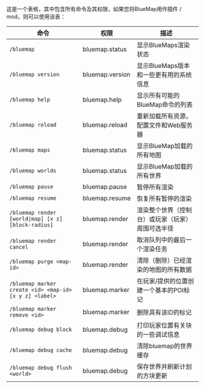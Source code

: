 这是一个表格，其中包含所有命令及其权限，如果您将BlueMap用作插件 / mod，则可以使用该表：

| 命令                                                   | 权限            | 描述                                             |
| ------------------------------------------------------ | --------------- | ------------------------------------------------ |
| `/bluemap`                                             | bluemap.status  | 显示BlueMaps渲染状态                             |
| `/bluemap version`                                     | bluemap.version | 显示BlueMaps版本和一些更有用的系统信息           |
| `/bluemap help`                                        | bluemap.help    | 显示所有可能的BlueMap命令的列表                  |
| `/bluemap reload`                                      | bluemap.reload  | 重新加载所有资源，配置文件和Web服务器            |
| `/bluemap maps`                                        | bluemap.status  | 显示BlueMap加载的所有地图                        |
| `/bluemap worlds`                                      | bluemap.status  | 显示BlueMap加载的所有世界                        |
| `/bluemap pause`                                       | bluemap.pause   | 暂停所有渲染                                     |
| `/bluemap resume`                                      | bluemap.resume  | 恢复所有暂停的渲染                               |
| `/bluemap render [world\|map] [x z] [block-radius]`     | bluemap.render  | 渲染整个世界（控制台）或玩家（玩家）周围可选半径 |
| `/bluemap render cancel`                               | bluemap.render  | 取消队列中的最后一个渲染任务                     |
| `/bluemap purge <map-id>`                              | bluemap.render  | 清除（删除）已经渲染的地图的所有数据             |
| `/bluemap marker create <id> <map-id> [x y z] <label>` | bluemap.marker  | 在玩家/提供的位置创建一个基本的POI标记           |
| `/bluemap marker remove <id>`                          | bluemap.marker  | 删除具有该ID的标记                               |
| `/bluemap debug block`                                 | bluemap.debug   | 打印玩家位置有关块的一些调试信息               |
| `/bluemap debug cache`                                 | bluemap.debug   | 清除bluemap的世界缓存                            |
| `/bluemap debug flush <world>`                         | bluemap.debug   | 保存世界并刷新计划的方块更新                     |
